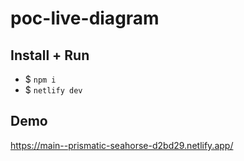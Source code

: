 # poc-live-diagram

## Install + Run

- $ `npm i`
- $ `netlify dev`

## Demo

https://main--prismatic-seahorse-d2bd29.netlify.app/
